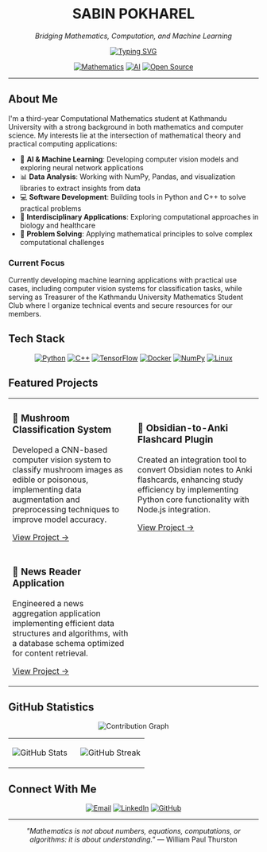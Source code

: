 <div align="center">

# SABIN POKHAREL
*Bridging Mathematics, Computation, and Machine Learning*

[![Typing SVG](https://readme-typing-svg.herokuapp.com?font=JetBrains+Mono&weight=600&size=24&duration=3000&pause=1000&color=4184F3&center=true&vCenter=true&random=false&width=800&lines=Computational+Mathematics+Student;Machine+Learning+Enthusiast;Efficient+Problem+Solver;Python+%26+C%2B%2B+Developer)](https://git.io/typing-svg)

[![Mathematics](https://img.shields.io/badge/Mathematics-4184F3?style=flat-square&logo=wolfram&logoColor=white)](https://github.com/sapienskid)
[![AI](https://img.shields.io/badge/AI-4184F3?style=flat-square&logo=tensorflow&logoColor=white)](https://github.com/sapienskid)
[![Open Source](https://img.shields.io/badge/Open_Source-4184F3?style=flat-square&logo=github&logoColor=white)](https://github.com/sapienskid)

</div>

---

## About Me

I'm a third-year Computational Mathematics student at Kathmandu University with a strong background in both mathematics and computer science. My interests lie at the intersection of mathematical theory and practical computing applications:

- 🧠 **AI & Machine Learning**: Developing computer vision models and exploring neural network applications
- 📊 **Data Analysis**: Working with NumPy, Pandas, and visualization libraries to extract insights from data
- 💻 **Software Development**: Building tools in Python and C++ to solve practical problems
- 🔬 **Interdisciplinary Applications**: Exploring computational approaches in biology and healthcare
- 🧩 **Problem Solving**: Applying mathematical principles to solve complex computational challenges

### Current Focus
Currently developing machine learning applications with practical use cases, including computer vision systems for classification tasks, while serving as Treasurer of the Kathmandu University Mathematics Student Club where I organize technical events and secure resources for our members.

## Tech Stack
<div align="center">

[![Python](https://img.shields.io/badge/Python-4184F3?style=for-the-badge&logo=python&logoColor=white)](https://python.org)
[![C++](https://img.shields.io/badge/C++-4184F3?style=for-the-badge&logo=cplusplus&logoColor=white)](https://isocpp.org)
[![TensorFlow](https://img.shields.io/badge/TensorFlow-4184F3?style=for-the-badge&logo=tensorflow&logoColor=white)](https://tensorflow.org)
[![Docker](https://img.shields.io/badge/Docker-4184F3?style=for-the-badge&logo=docker&logoColor=white)](https://docker.com)
[![NumPy](https://img.shields.io/badge/NumPy-4184F3?style=for-the-badge&logo=numpy&logoColor=white)](https://numpy.org)
[![Linux](https://img.shields.io/badge/Linux-4184F3?style=for-the-badge&logo=linux&logoColor=white)](https://linux.org)

</div>

## Featured Projects
<table>
<tr>
<td width="50%">

### 🍄 Mushroom Classification System
Developed a CNN-based computer vision system to classify mushroom images as edible or poisonous, implementing data augmentation and preprocessing techniques to improve model accuracy.

[View Project →](https://github.com/sapienskid/mushroom-classifier)
</td>
<td width="50%">

### 📝 Obsidian-to-Anki Flashcard Plugin
Created an integration tool to convert Obsidian notes to Anki flashcards, enhancing study efficiency by implementing Python core functionality with Node.js integration.

[View Project →](https://github.com/sapienskid/obsidian-anki-plugin)
</td>
</tr>
<tr>
<td width="50%">

### 📰 News Reader Application
Engineered a news aggregation application implementing efficient data structures and algorithms, with a database schema optimized for content retrieval.

[View Project →](https://github.com/sapienskid/narad)
</td>
<td width="50%">

</tr>
</table>

## GitHub Statistics
<div align="center">

<!-- Activity Graph -->
![Contribution Graph](https://github-readme-activity-graph.vercel.app/graph?username=sapienskid&custom_title=Contribution%20Graph&theme=minimal)

<!-- Stats Cards in Two Columns -->
<table>
<tr>
<td width="50%">

![GitHub Stats](https://github-readme-stats.vercel.app/api?username=sapienskid&show_icons=true&hide_border=true&theme=default&hide_title=true&include_all_commits=true)

</td>
<td width="50%">

![GitHub Streak](https://github-readme-streak-stats.herokuapp.com/?user=sapienskid&hide_border=true&date_format=M%20j%5B%2C%20Y%5D&theme=default)

</td>
</tr>
</table>

</div>

## Connect With Me
<div align="center">

[![Email](https://img.shields.io/badge/Email-4184F3?style=for-the-badge&logo=gmail&logoColor=white)](mailto:savinpokharel@gmail.com)
[![LinkedIn](https://img.shields.io/badge/LinkedIn-4184F3?style=for-the-badge&logo=linkedin&logoColor=white)](https://linkedin.com/in/sapienskid)
[![GitHub](https://img.shields.io/badge/GitHub-4184F3?style=for-the-badge&logo=github&logoColor=white)](https://github.com/sapienskid)

</div>

---

<div align="center">

*"Mathematics is not about numbers, equations, computations, or algorithms: it is about understanding."* — William Paul Thurston

</div>
